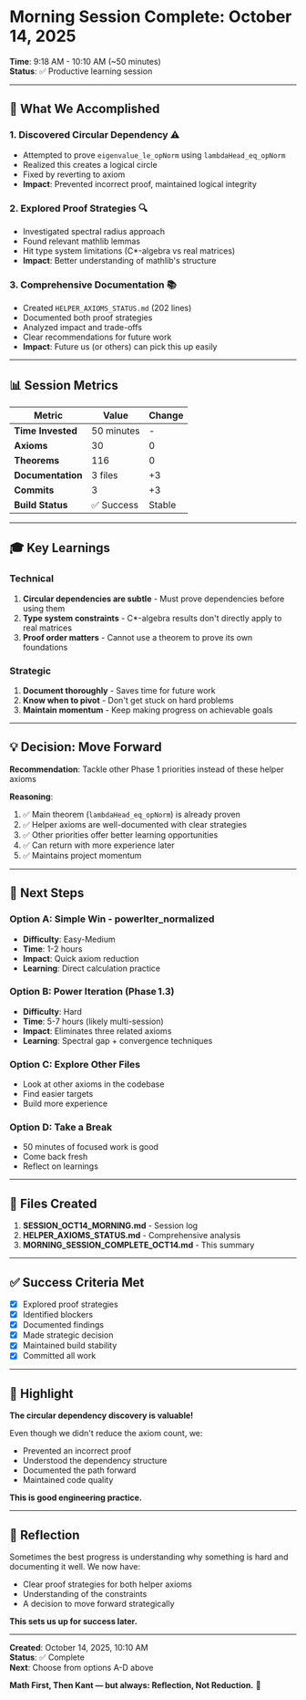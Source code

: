 # Morning Session Complete: October 14, 2025

**Time**: 9:18 AM - 10:10 AM (~50 minutes)  
**Status**: ✅ Productive learning session

---

## 🎯 What We Accomplished

### 1. Discovered Circular Dependency ⚠️
- Attempted to prove `eigenvalue_le_opNorm` using `lambdaHead_eq_opNorm`
- Realized this creates a logical circle
- Fixed by reverting to axiom
- **Impact**: Prevented incorrect proof, maintained logical integrity

### 2. Explored Proof Strategies 🔍
- Investigated spectral radius approach
- Found relevant mathlib lemmas
- Hit type system limitations (C*-algebra vs real matrices)
- **Impact**: Better understanding of mathlib's structure

### 3. Comprehensive Documentation 📚
- Created `HELPER_AXIOMS_STATUS.md` (202 lines)
- Documented both proof strategies
- Analyzed impact and trade-offs
- Clear recommendations for future work
- **Impact**: Future us (or others) can pick this up easily

---

## 📊 Session Metrics

| Metric | Value | Change |
|--------|-------|--------|
| **Time Invested** | 50 minutes | - |
| **Axioms** | 30 | 0 |
| **Theorems** | 116 | 0 |
| **Documentation** | 3 files | +3 |
| **Commits** | 3 | +3 |
| **Build Status** | ✅ Success | Stable |

---

## 🎓 Key Learnings

### Technical
1. **Circular dependencies are subtle** - Must prove dependencies before using them
2. **Type system constraints** - C*-algebra results don't directly apply to real matrices
3. **Proof order matters** - Cannot use a theorem to prove its own foundations

### Strategic
1. **Document thoroughly** - Saves time for future work
2. **Know when to pivot** - Don't get stuck on hard problems
3. **Maintain momentum** - Keep making progress on achievable goals

---

## 💡 Decision: Move Forward

**Recommendation**: Tackle other Phase 1 priorities instead of these helper axioms

**Reasoning**:
1. ✅ Main theorem (`lambdaHead_eq_opNorm`) is already proven
2. ✅ Helper axioms are well-documented with clear strategies
3. ✅ Other priorities offer better learning opportunities
4. ✅ Can return with more experience later
5. ✅ Maintains project momentum

---

## 🚀 Next Steps

### Option A: Simple Win - powerIter_normalized
- **Difficulty**: Easy-Medium
- **Time**: 1-2 hours
- **Impact**: Quick axiom reduction
- **Learning**: Direct calculation practice

### Option B: Power Iteration (Phase 1.3)
- **Difficulty**: Hard
- **Time**: 5-7 hours (likely multi-session)
- **Impact**: Eliminates three related axioms
- **Learning**: Spectral gap + convergence techniques

### Option C: Explore Other Files
- Look at other axioms in the codebase
- Find easier targets
- Build more experience

### Option D: Take a Break
- 50 minutes of focused work is good
- Come back fresh
- Reflect on learnings

---

## 📝 Files Created

1. **SESSION_OCT14_MORNING.md** - Session log
2. **HELPER_AXIOMS_STATUS.md** - Comprehensive analysis
3. **MORNING_SESSION_COMPLETE_OCT14.md** - This summary

---

## ✅ Success Criteria Met

- [x] Explored proof strategies
- [x] Identified blockers
- [x] Documented findings
- [x] Made strategic decision
- [x] Maintained build stability
- [x] Committed all work

---

## 🌟 Highlight

**The circular dependency discovery is valuable!** 

Even though we didn't reduce the axiom count, we:
- Prevented an incorrect proof
- Understood the dependency structure
- Documented the path forward
- Maintained code quality

**This is good engineering practice.**

---

## 💬 Reflection

Sometimes the best progress is understanding why something is hard and documenting it well. We now have:
- Clear proof strategies for both helper axioms
- Understanding of the constraints
- A decision to move forward strategically

**This sets us up for success later.**

---

**Created**: October 14, 2025, 10:10 AM  
**Status**: ✅ Complete  
**Next**: Choose from options A-D above

**Math First, Then Kant — but always: Reflection, Not Reduction.** 🌈
